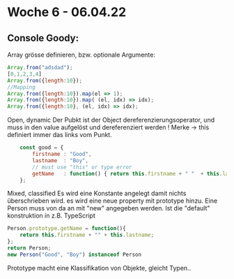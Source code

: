 # Woche 6 - 06.04.22

## Console Goody:
Array grösse definieren, bzw. optionale Argumente:
```javascript
Array.from("adsdad");
[0,1,2,3,4]
Array.from({length:10});
//Mapping
Array.from({length:10}).map(el => 1);
Array.from({length:10}).map( (el, idx) => idx);
Array.from({length:10}, (el, idx) => idx);
```

Open, dynamic
Der Pubkt ist der Object dereferenzierungsoperator, und muss in den value aufgelöst und dereferenziert werden !
Merke -> this definiert immer das links vom Punkt.
```javascript
    const good = {
        firstname : "Good",
        lastname  : "Boy",
        // must use "this" or type error
        getName   : function() { return this.firstname + " "  + this.lastname }
    };
```

Mixed, classified
Es wird eine Konstante angelegt damit nichts überschrieben wird.
es wird eine neue property mit prototype hinzu.
Eine Person muss von da an mit "new" angegeben werden.
Ist die "default" konstruktion in z.B. TypeScript
```javascript
Person.prototype.getName = function(){
    return this.firstname + "" + this.lastname;
};
return Person;
new Person("Good", "Boy") instanceof Person
```

Prototype macht eine Klassifikation von Objekte, gleicht Typen..
```javascript

```
